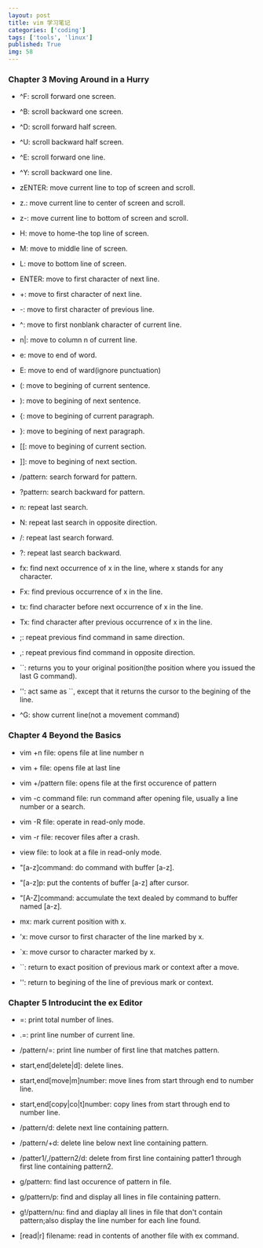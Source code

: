 ```yaml
---
layout: post
title: vim 学习笔记
categories: ['coding']
tags: ['tools', 'linux']
published: True
img: 58
---
```


### Chapter 3 Moving Around in a Hurry 

- ^F: scroll forward one screen.
- ^B: scroll backward one screen.

- ^D: scroll forward half screen.
- ^U: scroll backward half screen.

- ^E: scroll forward one line.
- ^Y: scroll backward one line.

- zENTER: move current line to top of screen and scroll.
- z.: move current line to center of screen and scroll.
- z-: move current line to bottom of screen and scroll.

- H: move to home-the top line of screen.
- M: move to middle line of screen.
- L: move to bottom line of screen.

- ENTER: move to first character of next line.
- +: move to first character of next line.
- -: move to first character of previous line.

- ^: move to first nonblank character of current line.
- n|: move to column n of current line.

- e: move to end of word.
- E: move to end of ward(ignore punctuation)

- (: move to begining of current sentence.
- ): move to begining of next sentence.

- {: move to begining of current paragraph.
- }: move to begining of next paragraph.

- [[: move to begining of current section.
- ]]: move to begining of next section.

- /pattern: search forward for pattern.
- ?pattern: search backward for pattern.

- n: repeat last search.
- N: repeat last search in opposite direction.

- /: repeat last search forward.
- ?: repeat last search backward.

- fx: find next occurrence of x in the line, where x stands for any character.
- Fx: find previous occurrence of x in the line.

- tx: find character before next occurrence of x in the line.
- Tx: find character after previous occurrence of x in the line.

- ;: repeat previous find command in same direction.
- ,: repeat previous find command in opposite direction.

- ``: returns you to your original position(the position where you issued the last G command).
- '': act same as ``, except that it returns the cursor to the begining of the line.

- ^G: show current line(not a movement command)

### Chapter 4 Beyond the Basics

- vim +n file: opens file at line number n
- vim + file: opens file at last line
- vim +/pattern file: opens file at the first occurence of pattern
- vim -c command file: run command after opening file, usually a line number or a search.

- vim -R file: operate in read-only mode.
- vim -r file: recover files after a crash.
- view file: to look at a file in read-only mode.

- "[a-z]command: do command with buffer [a-z].
- "[a-z]p: put the contents of buffer [a-z] after cursor.
- "[A-Z]command: accumulate the text dealed by command to buffer named [a-z].

- mx: mark current position with x.
- 'x: move cursor to first character of the line marked by x.
- `x: move cursor to character marked by x.
- ``: return to exact position of previous mark or context after a move.
- '': return to begining of the line of previous mark or context.

### Chapter 5 Introducint the ex Editor

- =: print total number of lines.
- .=: print line number of current line.
- /pattern/=: print line number of first line that matches pattern.

- start,end[delete|d]: delete lines.
- start,end[move|m]number: move lines from start through end to number line.
- start,end[copy|co|t]number: copy lines from start through end to number line.

- /pattern/d: delete next line containing pattern.
- /pattern/+d: delete line below next line containing pattern.
- /patter1/,/pattern2/d: delete from first line containing patter1 through first line containing pattern2.

- g/pattern: find last occurence of pattern in file.
- g/pattern/p: find and display all lines in file containing pattern.
- g!/pattern/nu: find and diaplay all lines in file that don't contain pattern;also display the line number for each line found.

- [read|r] filename: read in contents of another file with ex command. 

